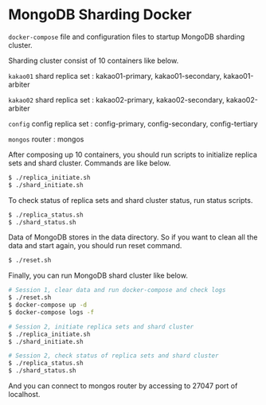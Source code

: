 # MongoDB Sharding Docker

`docker-compose` file and configuration files to startup MongoDB sharding cluster.

Sharding cluster consist of 10 containers like below.

`kakao01` shard replica set
: kakao01-primary, kakao01-secondary, kakao01-arbiter

`kakao02` shard replica set
: kakao02-primary, kakao02-secondary, kakao02-arbiter

`config` config replica set
: config-primary, config-secondary, config-tertiary

`mongos` router
: mongos

After composing up 10 containers, you should run scripts to initialize replica sets and shard cluster. Commands are like below.

```bash
$ ./replica_initiate.sh
$ ./shard_initiate.sh
```

To check status of replica sets and shard cluster status, run status scripts.

```bash
$ ./replica_status.sh
$ ./shard_status.sh
```

Data of MongoDB stores in the data directory. So if you want to clean all the data and start again, you should run reset command.

```bash
$ ./reset.sh
```

Finally, you can run MongoDB shard cluster like below.

```bash
# Session 1, clear data and run docker-compose and check logs
$ ./reset.sh
$ docker-compose up -d
$ docker-compose logs -f

# Session 2, initiate replica sets and shard cluster
$ ./replica_initiate.sh
$ ./shard_initiate.sh

# Session 2, check status of replica sets and shard cluster
$ ./replica_status.sh
$ ./shard_status.sh
```

And you can connect to mongos router by accessing to 27047 port of localhost.
